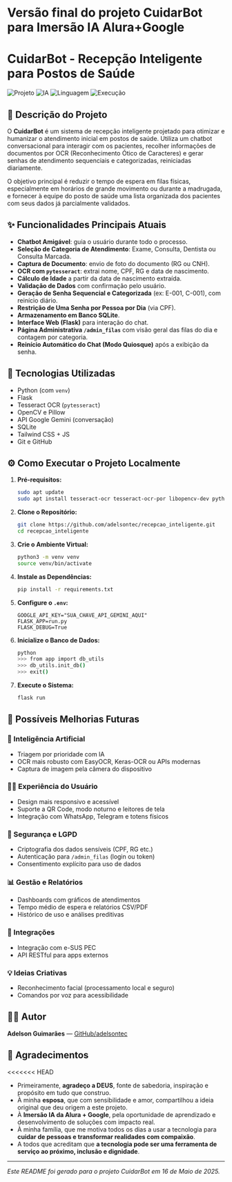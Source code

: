 # Versão final do projeto CuidarBot para Imersão IA Alura+Google
# CuidarBot - Recepção Inteligente para Postos de Saúde



![Projeto](https://img.shields.io/badge/Projeto-CuidarBot-green?style=for-the-badge&logo=leaflet)
![IA](https://img.shields.io/badge/IA-Gemini-blue?style=for-the-badge&logo=google)
![Linguagem](https://img.shields.io/badge/Python-3.x-yellow?style=for-the-badge&logo=python)
![Execução](https://img.shields.io/badge/Executado_em-Google%20Colab-orange?style=for-the-badge&logo=googlecolab)



## 📝 Descrição do Projeto

O **CuidarBot** é um sistema de recepção inteligente projetado para otimizar e humanizar o atendimento inicial em postos de saúde. Utiliza um chatbot conversacional para interagir com os pacientes, recolher informações de documentos por OCR (Reconhecimento Ótico de Caracteres) e gerar senhas de atendimento sequenciais e categorizadas, reiniciadas diariamente.

O objetivo principal é reduzir o tempo de espera em filas físicas, especialmente em horários de grande movimento ou durante a madrugada, e fornecer à equipe do posto de saúde uma lista organizada dos pacientes com seus dados já parcialmente validados.

## ✨ Funcionalidades Principais Atuais

* **Chatbot Amigável**: guia o usuário durante todo o processo.
* **Seleção de Categoria de Atendimento**: Exame, Consulta, Dentista ou Consulta Marcada.
* **Captura de Documento**: envio de foto do documento (RG ou CNH).
* **OCR com `pytesseract`**: extrai nome, CPF, RG e data de nascimento.
* **Cálculo de Idade** a partir da data de nascimento extraída.
* **Validação de Dados** com confirmação pelo usuário.
* **Geração de Senha Sequencial e Categorizada** (ex: E-001, C-001), com reinício diário.
* **Restrição de Uma Senha por Pessoa por Dia** (via CPF).
* **Armazenamento em Banco SQLite**.
* **Interface Web (Flask)** para interação do chat.
* **Página Administrativa `/admin_filas`** com visão geral das filas do dia e contagem por categoria.
* **Reinício Automático do Chat (Modo Quiosque)** após a exibição da senha.

## 🚀 Tecnologias Utilizadas

* Python (com `venv`)
* Flask
* Tesseract OCR (`pytesseract`)
* OpenCV e Pillow
* API Google Gemini (conversação)
* SQLite
* Tailwind CSS + JS
* Git e GitHub

## ⚙️ Como Executar o Projeto Localmente

1. **Pré-requisitos:**
    ```bash
    sudo apt update
    sudo apt install tesseract-ocr tesseract-ocr-por libopencv-dev python3-opencv
    ```

2. **Clone o Repositório:**
    ```bash
    git clone https://github.com/adelsontec/recepcao_inteligente.git
    cd recepcao_inteligente
    ```

3. **Crie o Ambiente Virtual:**
    ```bash
    python3 -m venv venv
    source venv/bin/activate
    ```

4. **Instale as Dependências:**
    ```bash
    pip install -r requirements.txt
    ```

5. **Configure o `.env`:**
    ```
    GOOGLE_API_KEY="SUA_CHAVE_API_GEMINI_AQUI"
    FLASK_APP=run.py
    FLASK_DEBUG=True
    ```

6. **Inicialize o Banco de Dados:**
    ```bash
    python
    >>> from app import db_utils
    >>> db_utils.init_db()
    >>> exit()
    ```

7. **Execute o Sistema:**
    ```bash
    flask run
    ```

## 🔮 Possíveis Melhorias Futuras

### 🧠 Inteligência Artificial
* Triagem por prioridade com IA
* OCR mais robusto com EasyOCR, Keras-OCR ou APIs modernas
* Captura de imagem pela câmera do dispositivo

### 🧑‍⚕️ Experiência do Usuário
* Design mais responsivo e acessível
* Suporte a QR Code, modo noturno e leitores de tela
* Integração com WhatsApp, Telegram e totens físicos

### 🔐 Segurança e LGPD
* Criptografia dos dados sensíveis (CPF, RG etc.)
* Autenticação para `/admin_filas` (login ou token)
* Consentimento explícito para uso de dados

### 📊 Gestão e Relatórios
* Dashboards com gráficos de atendimentos
* Tempo médio de espera e relatórios CSV/PDF
* Histórico de uso e análises preditivas

### 🔌 Integrações
* Integração com e-SUS PEC
* API RESTful para apps externos

### 💡 Ideias Criativas
* Reconhecimento facial (processamento local e seguro)
* Comandos por voz para acessibilidade

## 👨‍💻 Autor

**Adelson Guimarães** — [GitHub/adelsontec](https://github.com/adelsontec)

## 🙏 Agradecimentos

<<<<<<< HEAD
* Primeiramente, **agradeço a DEUS**, fonte de sabedoria, inspiração e propósito em tudo que construo.  
* À minha **esposa**, que com sensibilidade e amor, compartilhou a ideia original que deu origem a este projeto.  
* À **Imersão IA da Alura + Google**, pela oportunidade de aprendizado e desenvolvimento de soluções com impacto real.  
* À minha família, que me motiva todos os dias a usar a tecnologia para **cuidar de pessoas e transformar realidades com compaixão**.  
* A todos que acreditam que **a tecnologia pode ser uma ferramenta de serviço ao próximo, inclusão e dignidade**.

---

*Este README foi gerado para o projeto CuidarBot em 16 de Maio de 2025.*
